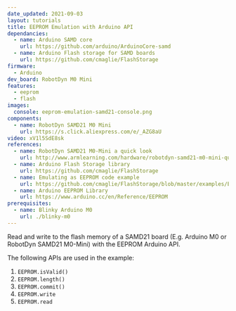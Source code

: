 ```yaml
---
date_updated: 2021-09-03
layout: tutorials
title: EEPROM Emulation with Arduino API
dependancies:
  - name: Arduino SAMD core
    url: https://github.com/arduino/ArduinoCore-samd
  - name: Arduino Flash storage for SAMD boards
    url: https://github.com/cmaglie/FlashStorage
firmware:
  - Arduino
dev_board: RobotDyn M0 Mini
features:
  - eeprom
  - flash
images:
  console: eeprom-emulation-samd21-console.png
components:
  - name: RobotDyn SAMD21 M0 Mini
    url: https://s.click.aliexpress.com/e/_AZG8aU
video: xV1l5SdE8sk
references:
  - name: RobotDyn SAMD21 M0-Mini a quick look
    url: http://www.armlearning.com/hardware/robotdyn-samd21-m0-mini-quick-look.php
  - name: Arduino Flash Storage library
    url: https://github.com/cmaglie/FlashStorage
  - name: Emulating as EEPROM code example
    url: https://github.com/cmaglie/FlashStorage/blob/master/examples/EmulateEEPROM/EmulateEEPROM.ino
  - name: Arduino EEPROM Library
    url: https://www.arduino.cc/en/Reference/EEPROM
prerequisites:
  - name: Blinky Arduino M0
    url: ./blinky-m0
---
```


Read and write to the flash memory of a SAMD21 board (E.g. Arduino M0 or RobotDyn SAMD21 M0-Mini) with the EEPROM Arduino API.

The following APIs are used in the example:

1. `EEPROM.isValid()`
1. `EEPROM.length()`
1. `EEPROM.commit()`
1. `EEPROM.write`
1. `EEPROM.read`
